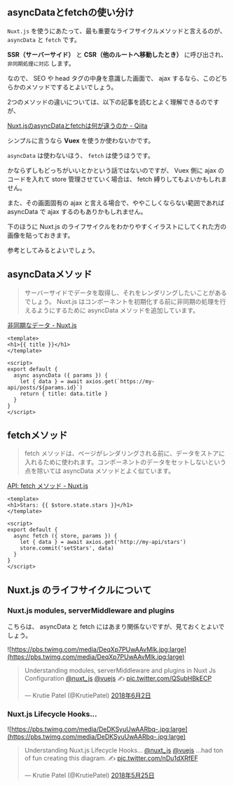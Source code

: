 ## asyncDataとfetchの使い分け

`Nuxt.js` を使うにあたって、最も重要なライフサイクルメソッドと言えるのが、 `asyncData` と `fetch` です。

**SSR（サーバーサイド）** と **CSR（他のルートへ移動したとき）** に呼び出され、 `非同期処理に対応` します。

なので、 SEO や head タグの中身を意識した画面で、 ajax するなら、このどちらかのメソッドでするとよいでしょう。

2つのメソッドの違いについては、以下の記事を読むとよく理解できるのですが、

[Nuxt.jsのasyncDataとfetchは何が違うのか - Qiita](https://qiita.com/Tsuyoshi84/items/2e47b7f5e7fb8c0c3c66)

シンプルに言うなら **Vuex** を使うか使わないかです。

`asyncData` は使わないほう、 `fetch` は使うほうです。

かならずしもどっちがいいとかという話ではないのですが、 Vuex 側に ajax のコードを入れて store 管理させていく場合は、 fetch 縛りしてもよいかもしれません。

また、その画面固有の ajax と言える場合で、ややこしくならない範囲であれば asyncData で ajax するのもありかもしれません。

下のほうに Nuxt.js のライフサイクルをわかりやすくイラストにしてくれた方の画像を貼っておきます。

参考としてみるとよいでしょう。

## asyncDataメソッド

> サーバーサイドでデータを取得し、それをレンダリングしたいことがあるでしょう。 Nuxt.js はコンポーネントを初期化する前に非同期の処理を行えるようにするために asyncData メソッドを追加しています。

[非同期なデータ - Nuxt.js](https://ja.nuxtjs.org/guide/async-data)

```vue
<template>
<h1>{{ title }}</h1>
</template>

<script>
export default {
  async asyncData ({ params }) {
    let { data } = await axios.get(`https://my-api/posts/${params.id}`)
    return { title: data.title }
  }
}
</script>
```

## fetchメソッド

> fetch メソッドは、ページがレンダリングされる前に、データをストアに入れるために使われます。コンポーネントのデータをセットしないという点を除いては asyncData メソッドとよく似ています。

[API: fetch メソッド - Nuxt.js](https://ja.nuxtjs.org/api/pages-fetch/)

```vue
<template>
<h1>Stars: {{ $store.state.stars }}</h1>
</template>

<script>
export default {
  async fetch ({ store, params }) {
    let { data } = await axios.get('http://my-api/stars')
    store.commit('setStars', data)
  }
}
</script>
```

## Nuxt.js のライフサイクルについて

### Nuxt.js modules, serverMiddleware and plugins

こちらは、 asyncData と fetch にはあまり関係ないですが、見ておくとよいでしょう。

![https://pbs.twimg.com/media/DeqXp7PUwAAvMIk.jpg:large](https://pbs.twimg.com/media/DeqXp7PUwAAvMIk.jpg:large)

<blockquote class="twitter-tweet" data-cards="hidden" data-lang="ja"><p lang="en" dir="ltr">Understanding modules, serverMiddleware and plugins in Nuxt Js Configuration <a href="https://twitter.com/nuxt_js?ref_src=twsrc%5Etfw">@nuxt_js</a> <a href="https://twitter.com/vuejs?ref_src=twsrc%5Etfw">@vuejs</a> ✍️ <a href="https://t.co/QSubHBkECP">pic.twitter.com/QSubHBkECP</a></p>&mdash; Krutie Patel (@KrutiePatel) <a href="https://twitter.com/KrutiePatel/status/1002781159997100033?ref_src=twsrc%5Etfw">2018年6月2日</a></blockquote>
<script async src="https://platform.twitter.com/widgets.js" charset="utf-8"></script>

### Nuxt.js Lifecycle Hooks...

![https://pbs.twimg.com/media/DeDKSyuUwAARbq-.jpg:large](https://pbs.twimg.com/media/DeDKSyuUwAARbq-.jpg:large)

<blockquote class="twitter-tweet" data-cards="hidden" data-lang="ja"><p lang="en" dir="ltr">Understanding Nuxt.js Lifecycle Hooks... <a href="https://twitter.com/nuxt_js?ref_src=twsrc%5Etfw">@nuxt_js</a> <a href="https://twitter.com/vuejs?ref_src=twsrc%5Etfw">@vuejs</a> ...had ton of fun creating this diagram. ✍️ <a href="https://t.co/nDu1dXRfEF">pic.twitter.com/nDu1dXRfEF</a></p>&mdash; Krutie Patel (@KrutiePatel) <a href="https://twitter.com/KrutiePatel/status/1000022559184764930?ref_src=twsrc%5Etfw">2018年5月25日</a></blockquote>
<script async src="https://platform.twitter.com/widgets.js" charset="utf-8"></script>

